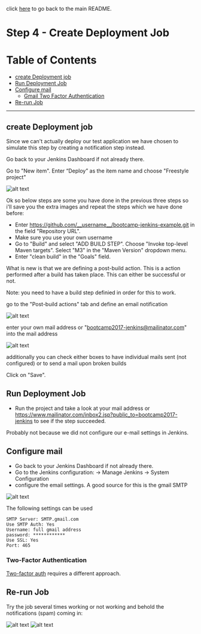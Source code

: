 click [here](../README.md) to go back to the main README. 

# Step 4 - Create Deployment Job

# Table of Contents
- [create Deployment job](#create-deployment-job)
- [Run Deployment Job](#run-deployment-job)
- [Configure mail](#configure-mail)
    - [Gmail Two Factor Authentication](#two--factor-authentication)
- [Re-run Job](#rerun-job)

***

## create Deployment job

Since we can't actually deploy our test application we have chosen to simulate this step by creating a notification step instead.

Go back to your Jenkins Dashboard if not already there.

Go to "New item". Enter “Deploy” as the item name and choose "Freestyle project"

![alt text](/docs/images/Step4/Step4-1.png "Logo Title Text 1")

Ok so below steps are some you have done in the previous three steps so i'll save you the extra images and repeat the steps which we have done before:

- Enter https://github.com/__username__/bootcamp-jenkins-example.git in the field "Repository URL".
- Make sure you use your own username
- Go to "Build" and select "ADD BUILD STEP". Choose "Invoke top-level Maven targets". Select "M3" in the "Maven Version" dropdown menu.
- Enter "clean build" in the "Goals" field.

What is new is that we are defining a post-build action. This is a action performed after a build has taken place. This can either be successful or not. 

Note: you need to have a build step definied in order for this to work.

go to the "Post-build actions" tab and define an email notification

![alt text](/docs/images/Step4/Step4-2.png "Logo Title Text 1")

enter your own mail address or "bootcamp2017-jenkins@mailinator.com" into the mail address

![alt text](/docs/images/Step4/Step4-3.png "Logo Title Text 1")

additionally you can check either boxes to have individual mails sent (not configured) or to send a mail upon broken builds 

Click on "Save".

## Run Deployment Job

- Run the project and take a look at your mail address or https://www.mailinator.com/inbox2.jsp?public_to=bootcamp2017-jenkins to see if the step succeeded. 

Probably not because we did not configure our e-mail settings in Jenkins.

## Configure mail

- Go back to your Jenkins Dashboard if not already there.
- Go to the Jenkins configuration: -> Manage Jenkins ->  System Configuration
- configure the email settings. A good source for this is the gmail SMTP

![alt text](/docs/images/Step4/Step4-4.png "Logo Title Text 1")


The following settings can be used

```
SMTP Server: SMTP.gmail.com
Use SMTP Auth: Yes
Username: full gmail address
password: ************
Use SSL: Yes
Port: 465
```

### Two-Factor Authentication

[Two-factor auth](http://stackoverflow.com/questions/26736062/sending-email-fails-when-two-factor-authentication-is-on-for-gmail) requires a different approach.

## Re-run Job

Try the job several times working or not working and behold the notifications (spam) coming in:

![alt text](/docs/images/Step4/notification-1.jpg "Logo Title Text 1")
![alt text](/docs/images/Step4/notification-2.jpg "Logo Title Text 1")






